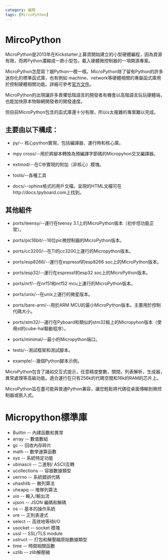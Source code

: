 ```yaml
---
category: 編程 
tags: [MircoPython]
---
```


# MircoPython

MicroPython是2013年在Kickstarter上募資開始建立的小型硬體編程，因為資源有限，而將Python濃縮成一款小型包，載入硬體微控制器的一項開源專案。

MicroPython怎麼寫？跟Python一模一樣。MicroPython除了留有Python的許多迷你化的標準函式庫，也有例如 machine、network等硬體相關的專屬函式庫用於控制硬體相關功能。詳細可參考[官方文件](https://docs.python.org/zh-tw)。

MicroPython的出現讓許多畏懼低階語言的開發者有機會以高階語言玩玩硬體端，也能加快原本物聯網開發者的開發速度。

但目前MicroPython包含的函式庫還十分有限，所以s太複雜的專案難以完成。

## 主要由以下構成：

  - py/-- 核心python實現，包括編譯器、運行時和核心庫。

  - mpy cross/--用於將腳本轉換為預編譯字節碼的Micropyhon交叉編譯器。

  - extmod/--在C中實現的附加（非核心）模塊。

  - tools/--各種工具

  - docs/--sphinx格式的用戶文檔。呈現的HTML文檔可在http://docs.tpyboard.com上找到。

## 其他組件

  - ports/teensy/--運行在teensy 3.1上的MicroPython版本（初步但功能正常）。

  - ports/pic16bit/--16位pic微控制器的MicroPython版本。

  - ports/cc3200/--在TI的cc3200上運行的Micropython版本。

  - ports/esp8266/--運行在espressf的esp8266 soc上的MicroPython版本。

  - ports/esp32/--運行在espressf的esp32 soc上的MicroPython版本。

  - ports/nrf/--在nrf51和nrf52 mcu上運行的MicroPython版本。

  - ports/unix/--在unix上運行的微星版本。

  - ports/bare-arm/--用於ARM MCU的最小MicroPython版本。主要用於控制代碼大小。

  - ports/stm32/--運行在Pyboard和類似的stm32板上的Micropyhon版本（使用st的cube-hal驅動程序）。

  - ports/minimal/--最小的Micropython端口。

  - tests/--測試框架和測試腳本。

  -  example/--幾個Python腳本示例。

MicroPython包含了諸如交互式提示，任意精度整數，關閉，列表解析，生成器，異常處理等高級功能。適合運行在只有256k的代碼空間和16k的RAM的芯片上。 

MicroPython旨在盡可能與普通Python兼容，讓您輕鬆將代碼從桌面傳輸到微控制器或嵌入式。

# Micropython標準庫

- Builtin -- 內建函數和異常
- array -- 數值數組
- gc -- 回收內存碎片
- math -- 數學運算函數
- sys -- 系統特定功能
- ubinascii -- 二進制/ ASCII互轉
- ucollections -- 容器數據類型
- uerrno -- 系統錯誤代碼
- uhashlib -- 散列算法
- uheapq -- 堆隊列算法
- uio -- 輸入/輸出流
- ujson -- JSON 編碼和解碼
- os -- 基本的操作系統
- ure -- 正則表達式
- select -- 高效地等待I/O
- usocket -- socket 模塊
- ussl -- SSL/TLS module
- ustruct -- 打包和解壓縮原始數據類型
- time -- 時間相關函數
- uzlib -- zlib解壓縮